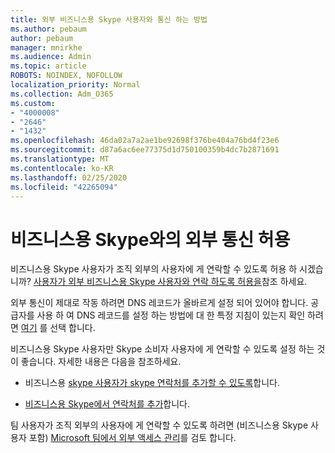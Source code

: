 ```yaml
---
title: 외부 비즈니스용 Skype 사용자와 통신 하는 방법
ms.author: pebaum
author: pebaum
manager: mnirkhe
ms.audience: Admin
ms.topic: article
ROBOTS: NOINDEX, NOFOLLOW
localization_priority: Normal
ms.collection: Adm_O365
ms.custom:
- "4000008"
- "2646"
- "1432"
ms.openlocfilehash: 46da02a7a2ae1be92698f376be404a76bd4f23e6
ms.sourcegitcommit: d87a6ac6ee77375d1d750100359b4dc7b2871691
ms.translationtype: MT
ms.contentlocale: ko-KR
ms.lasthandoff: 02/25/2020
ms.locfileid: "42265094"
---
```

# <a name="allow-external-communications-with-skype-for-business"></a>비즈니스용 Skype와의 외부 통신 허용 

비즈니스용 Skype 사용자가 조직 외부의 사용자에 게 연락할 수 있도록 허용 하 시겠습니까? [사용자가 외부 비즈니스용 Skype 사용자와 연락 하도록 허용을](https://docs.microsoft.com/skypeforbusiness/set-up-skype-for-business-online/allow-users-to-contact-external-skype-for-business-users)참조 하세요.

외부 통신이 제대로 작동 하려면 DNS 레코드가 올바르게 설정 되어 있어야 합니다. 공급자를 사용 하 여 DNS 레코드를 설정 하는 방법에 대 한 특정 지침이 있는지 확인 하려면 [여기](https://docs.microsoft.com/office365/admin/get-help-with-domains/set-up-your-domain-host-specific-instructions?view=o365-worldwide) 를 선택 합니다. 

비즈니스용 Skype 사용자만 Skype 소비자 사용자에 게 연락할 수 있도록 설정 하는 것이 좋습니다. 자세한 내용은 다음을 참조하세요.

- 비즈니스용 [skype 사용자가 skype 연락처를 추가할 수 있도록](https://docs.microsoft.com/skypeforbusiness/set-up-skype-for-business-online/let-skype-for-business-users-add-skype-contacts)합니다. 

- [비즈니스용 Skype에서 연락처를 추가](https://support.office.com/article/add-a-contact-in-skype-for-business-89338023-2adf-4f5c-90b6-f8b6f72fadd1)합니다.


팀 사용자가 조직 외부의 사용자에 게 연락할 수 있도록 하려면 (비즈니스용 Skype 사용자 포함) [Microsoft 팀에서 외부 액세스 관리](https://docs.microsoft.com/microsoftteams/let-your-teams-users-communicate-with-other-people)를 검토 합니다. 